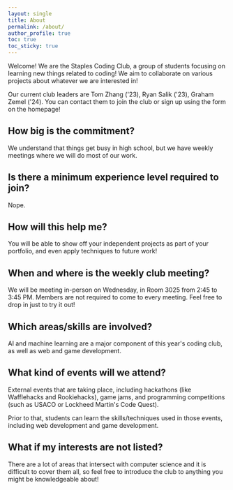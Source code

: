 ```yaml
---
layout: single
title: About
permalink: /about/
author_profile: true
toc: true
toc_sticky: true
---
```


Welcome! We are the Staples Coding Club, a group of students focusing on learning new things related to coding! We aim to collaborate on various projects about whatever we are interested in!

Our current club leaders are Tom Zhang ('23), Ryan Salik ('23), Graham Zemel ('24). You can contact them to join the club or sign up using the form on the homepage!

## How big is the commitment?
We understand that things get busy in high school, but we have weekly meetings where we will do most of our work. 

## Is there a minimum experience level required to join?
Nope.

## How will this help me?
You will be able to show off your independent projects as part of your portfolio, and even apply techniques to future work!

## When and where is the weekly club meeting?
We will be meeting in-person on Wednesday, in Room 3025 from 2:45 to 3:45 PM. Members are not required to come to every meeting. Feel free to drop in just to try it out! 

## Which areas/skills are involved?
AI and machine learning are a major component of this year's coding club, as well as web and game development. 

## What kind of events will we attend?
External events that are taking place, including hackathons (like Wafflehacks and Rookiehacks), game jams, and programming competitions (such as USACO or Lockheed Martin's Code Quest). 

Prior to that, students can learn the skills/techniques used in those events, including web development and game development.

## What if my interests are not listed?
There are a lot of areas that intersect with computer science and it is difficult to cover them all, so feel free to introduce the club to anything you might be knowledgeable about!